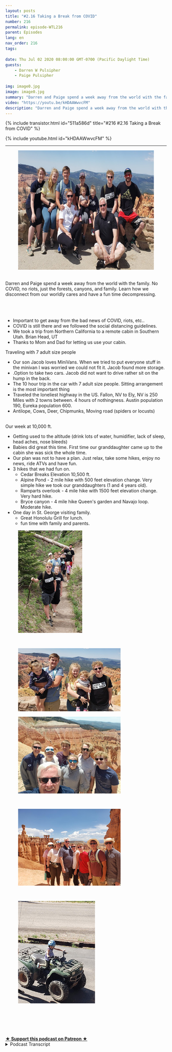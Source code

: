 ```yaml
---
layout: posts
title: "#2.16 Taking a Break from COVID"
number: 216
permalink: episode-WTL216
parent: Episodes
lang: en
nav_order: 216
tags:

date: Thu Jul 02 2020 08:00:00 GMT-0700 (Pacific Daylight Time)
guests:
    - Darren W Pulsipher
    - Paige Pulsipher

img: image0.jpg
image: image0.jpg
summary: "Darren and Paige spend a week away from the world with the family. No COVID, no riots, just the forests, canyons, and family. Learn how we disconnect from our worldly cares and have a fun time decompressing."
video: "https://youtu.be/kHDAAWwvcFM"
description: "Darren and Paige spend a week away from the world with the family. No COVID, no riots, just the forests, canyons, and family. Learn how we disconnect from our worldly cares and have a fun time decompressing."
---
```


<div>
{% include transistor.html id="511a586d" title="#216 #2.16 Taking a Break from COVID" %}

{% include youtube.html id="kHDAAWwvcFM" %}
</div>

---

<html><head></head><body><div><figure data-trix-attachment="{&quot;contentType&quot;:&quot;image&quot;,&quot;height&quot;:373,&quot;url&quot;:&quot;https://1.bp.blogspot.com/-or9gB0CBY5k/Xv3z_ZnXh5I/AAAAAAAFRxc/gfK5ZCEYIBQC11pFdWm_hweATtRb3GkIwCK4BGAsYHg/w625-h373/wtl-brianhead.jpg&quot;,&quot;width&quot;:625}" data-trix-content-type="image" class="attachment attachment--preview"><img src="./image0.jpg" width="625" height="373"><figcaption class="attachment__caption"></figcaption></figure></div><div><br></div><div>Darren and Paige spend a week away from the world with the family. No COVID, no riots, just the forests, canyons, and family. Learn how we disconnect from our worldly cares and have a fun time decompressing.</div><div><br></div><div><br></div><div><br></div><ul><li>Important to get away from the bad news of COVID, riots, etc..</li><li>COVID is still there and we followed the social distancing guidelines.</li><li>We took a trip from Northern California to a remote cabin in Southern Utah. Brian Head, UT</li><li>Thanks to Mom and Dad for letting us use your cabin.</li></ul><div>Traveling with 7 adult size people</div><ul><li>Our son Jacob loves MiniVans. When we tried to put everyone stuff in the minivan I was worried we could not fit it. Jacob found more storage.</li><li>.Option to take two cars. Jacob did not want to drive rather sit on the hump in the back.</li><li>The 10 hour trip in the car with 7 adult size people. Sitting arrangement is the most important thing</li><li>Traveled the loneliest highway in the US. Fallon, NV to Ely, NV is 250 Miles with 2 towns between. 4 hours of nothingness. Austin population 190, Eureka population 600.</li><li>Antilope, Cows, Deer, Chipmunks, Moving road (spiders or locusts)</li></ul><div><br></div><div>Our week at 10,000 ft.</div><ul><li>Getting used to the altitude (drink lots of water, humidifier, lack of sleep, head aches, nose bleeds)</li><li>Babies did great this time. First time our granddaughter came up to the cabin she was sick the whole time.</li><li>Our plan was not to have a plan. Just relax, take some hikes, enjoy no news, ride ATVs and have fun.</li><li>3 hikes that we had fun on.<ul><li>Cedar Breaks Elevation 10,500 ft.&nbsp;</li><li>Alpine Pond - 2 mile hike with 500 feet elevation change. Very simple hike we took our granddaughters (1 and 4 years old).</li><li>Ramparts overlook - 4 mile hike with 1500 feet elevation change. Very hard hike.</li><li>Bryce canyon - 4 mile hike Queen's garden and Navajo loop. Moderate hike.</li></ul></li><li>One day in St. George visiting family.&nbsp;<ul><li>Great Honolulu Grill for lunch.</li><li>fun time with family and parents.</li></ul></li></ul><div><figure data-trix-attachment="{&quot;contentType&quot;:&quot;image&quot;,&quot;height&quot;:320,&quot;url&quot;:&quot;https://1.bp.blogspot.com/-fKggX9Qf5JM/Xv348l_aIHI/AAAAAAAFR2g/cvOSlbTCG38aJCfcZXP6oGHCx4uSl68TACK4BGAsYHg/s320/wtl-bh1.jpg&quot;,&quot;width&quot;:200}" data-trix-content-type="image" class="attachment attachment--preview"><img src="./image1.jpg" width="200" height="320"><figcaption class="attachment__caption"></figcaption></figure></div><div><br></div><div><figure data-trix-attachment="{&quot;contentType&quot;:&quot;image&quot;,&quot;height&quot;:197,&quot;url&quot;:&quot;https://1.bp.blogspot.com/-KaKNXlDHESs/Xv3488jIrKI/AAAAAAAFR2o/En3ewhD43tcIzQKZ41Y4cRj4TeaIJsxtwCK4BGAsYHg/s320/wtl-bh2.jpg&quot;,&quot;width&quot;:320}" data-trix-content-type="image" class="attachment attachment--preview"><img src="./image2.jpg" width="320" height="197"><figcaption class="attachment__caption"></figcaption></figure></div><div><figure data-trix-attachment="{&quot;contentType&quot;:&quot;image&quot;,&quot;height&quot;:240,&quot;url&quot;:&quot;https://1.bp.blogspot.com/-16FY98BbFl4/Xv36RM56PBI/AAAAAAAFR5M/hRp96BE0DEcBDaPZsFX4NghBGXXkUSHbwCK4BGAsYHg/s320/20200625_145824.jpg&quot;,&quot;width&quot;:320}" data-trix-content-type="image" class="attachment attachment--preview"><img src="./image3.jpg" width="320" height="240"><figcaption class="attachment__caption"></figcaption></figure></div><div><br></div><div><figure data-trix-attachment="{&quot;contentType&quot;:&quot;image&quot;,&quot;url&quot;:&quot;https://1.bp.blogspot.com/-G7U8GDdmsw4/Xv36RVMS8DI/AAAAAAAFR5Q/sBW25Qiab7YtXb9DLgR7suOXQGZYsWgDwCK4BGAsYHg/s320/20200626_115927.jpg&quot;,&quot;width&quot;:320}" data-trix-content-type="image" class="attachment attachment--preview"><img src="./image4.jpg" width="320" height="240"><figcaption class="attachment__caption"></figcaption></figure></div><div><br></div><div><figure data-trix-attachment="{&quot;contentType&quot;:&quot;image&quot;,&quot;height&quot;:320,&quot;url&quot;:&quot;https://1.bp.blogspot.com/-3KBC7OsNY6A/Xv36vqc1JfI/AAAAAAAFR5k/SdvuwBmMt6cv5M63i5B5DfJCzoGKOXT2gCK4BGAsYHg/s320/20200624_165526.jpg&quot;,&quot;width&quot;:240}" data-trix-content-type="image" class="attachment attachment--preview"><img src="./image5.jpg" width="240" height="320"><figcaption class="attachment__caption"></figcaption></figure></div><div><br></div><div><br></div><div><a href="https://1.bp.blogspot.com/-fKggX9Qf5JM/Xv348l_aIHI/AAAAAAAFR2g/cvOSlbTCG38aJCfcZXP6oGHCx4uSl68TACK4BGAsYHg/s1498/wtl-bh1.jpg"><br><br></a><br></div>
<strong>
  <a href="https://www.patreon.com/wheresthelemonade" target="_donate" rel="payment" title="★ Support this podcast on Patreon ★">★ Support this podcast on Patreon ★</a>
</strong></body></html>

<details>
<summary> Podcast Transcript </summary>

<p></p>

</details>
